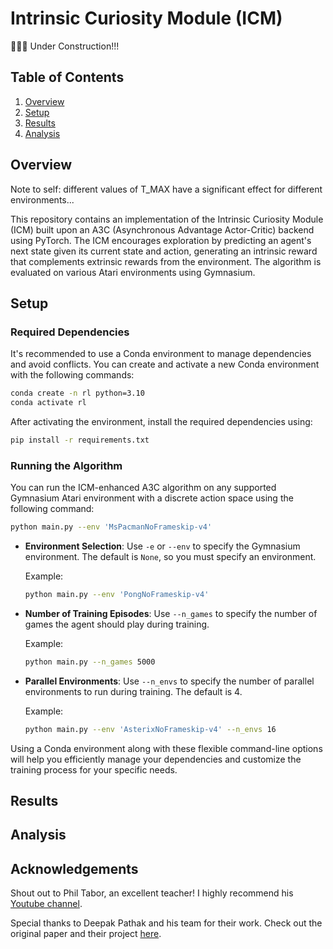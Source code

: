 # Intrinsic Curiosity Module (ICM)

🚧👷🛑 Under Construction!!!

## Table of Contents

1. [Overview](#overview)
2. [Setup](#setup)
3. [Results](#results)
4. [Analysis](#analysis)

## Overview

Note to self: different values of T_MAX have a significant effect for different environments...  

This repository contains an implementation of the Intrinsic Curiosity Module (ICM) built upon an A3C (Asynchronous Advantage Actor-Critic) backend using PyTorch. The ICM encourages exploration by predicting an agent's next state given its current state and action, generating an intrinsic reward that complements extrinsic rewards from the environment. The algorithm is evaluated on various Atari environments using Gymnasium.

## Setup

### Required Dependencies

It's recommended to use a Conda environment to manage dependencies and avoid conflicts. You can create and activate a new Conda environment with the following commands:

```bash
conda create -n rl python=3.10
conda activate rl
```

After activating the environment, install the required dependencies using:

```bash
pip install -r requirements.txt
```

### Running the Algorithm

You can run the ICM-enhanced A3C algorithm on any supported Gymnasium Atari environment with a discrete action space using the following command:

```bash
python main.py --env 'MsPacmanNoFrameskip-v4'
```

- **Environment Selection**: Use `-e` or `--env` to specify the Gymnasium environment. The default is `None`, so you must specify an environment.
  
  Example:

  ```bash
  python main.py --env 'PongNoFrameskip-v4'
  ```

- **Number of Training Episodes**: Use `--n_games` to specify the number of games the agent should play during training.

  Example:

  ```bash
  python main.py --n_games 5000
  ```

- **Parallel Environments**: Use `--n_envs` to specify the number of parallel environments to run during training. The default is 4.

  Example:

  ```bash
  python main.py --env 'AsterixNoFrameskip-v4' --n_envs 16
  ```

Using a Conda environment along with these flexible command-line options will help you efficiently manage your dependencies and customize the training process for your specific needs.

## Results

<!-- 
<table>
    <tr>
        <td>
            <p><b>AirRaid</b></p>
            <img src="environments/AirRaidNoFrameskip-v4.gif" width="250" height="250"/>
        </td>
        <td>
            <p><b>Alien</b></p>
            <img src="environments/AlienNoFrameskip-v4.gif" width="250" height="250"/>
        </td>
        <td>
            <p><b>Amidar</b></p>
            <img src="environments/AmidarNoFrameskip-v4.gif" width="250" height="250"/>
        </td>
    </tr>
    <tr>
        <td>
            <img src="metrics/AirRaidNoFrameskip-v4_metrics.png" width="250" height="250"/>
        </td>
        <td>
            <img src="metrics/AlienNoFrameskip-v4_metrics.png" width="250" height="250"/>
        </td>
        <td>
            <img src="metrics/AmidarNoFrameskip-v4_metrics.png" width="250" height="250"/>
        </td>
    </tr>
</table>
-->

## Analysis

<!--
## Analysis of Results

This section will explore the performance of the ICM module across various Atari games, focusing on its ability to drive exploration in environments with sparse rewards. We will compare the performance of ICM-enhanced A3C with standard A3C to highlight the effectiveness of intrinsic rewards.
-->

## Acknowledgements

Shout out to Phil Tabor, an excellent teacher! I highly recommend his [Youtube channel](https://www.youtube.com/machinelearningwithphil).

Special thanks to Deepak Pathak and his team for their work. Check out the original paper and their project [here](https://pathak22.github.io/noreward-rl/).
